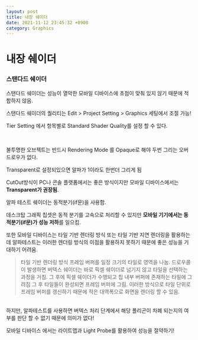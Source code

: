 ```yaml
---
layout: post
title: 내장 쉐이더
date: 2021-11-12 23:45:32 +0900
category: Graphics
---
```


# 내장 쉐이더

### 스탠다드 쉐이더

스탠다드 쉐이더는 성능이 열악한 모바일 디바이스에 초점이 맞춰 있지 않기 때문에 적합하지 않음.

스탠다드 쉐이더의 퀄리티는 Edit > Project Setting > Graphics 세팅에서 조절 가능!

Tier Setting 에서 항목별로 Standard Shader Quality를 설정 할 수 있다.

<br>

불투명한 오브젝트는 반드시 Rendering Mode 를 Opaque로 해야 두번 그리는 오버드로우가 없다.

Transparent로 설정되있으면 알파가 1이라도 한번더 그리게 됨

CutOut방식이 PC나 콘솔 플랫폼에서는 좋은 방식이지만 모바일 디바이스에서는 **Transparent가 권장됨**.

알파 테스트 쉐이더는 동적분기(if문)을 사용함.

데스크탑 그래픽 칩셋은 동적 분기를 고속으로 처리할 수 있지만 **모바일 기기에서는 동적분기(if문)가 성능 저하**를 일으킴.

또한 모바일 디바이스는 타일 기반 렌더링 방식 또는 타일 기반 지연 렌더링을 활용하는데 알파테스트는 이러한 렌더링 방식의 이점을 활용하지 못하기 때문에 좋은 성능을 기대하기 어려움.

> 타일 기반 렌더링 방식
프레임 버퍼를 일정 크기의 타일로 영역을 나눔.
드로우콜이 발생하면 버텍스 쉐이더는 바로 픽셀 쉐이더로 넘기지 않고 타일을 선택하는 과정을 거침. 
그 후에 픽셀 쉐이더가 수행되고 칩 내부 버퍼에 존재하는 타일에 그려짐
그 후 타일들이 완성되면 프레임 버퍼에 그림.
이러한 방식으로 타일 단위로 프레임 버퍼를 갱신하기 때문에 적은 대역폭으로 화면을 렌더링 할 수 있음.
<br>
하지만, 알파테스트를 사용하면 버텍스 처리 단계에서 해당 폴리곤이 차폐 되는지의 여부를 판단 할 수 없기 때문에 의미가 없다!

모바일 디바이스 에서는 라이트맵과 Light Probe를 활용하여 성능을 절약하기!

